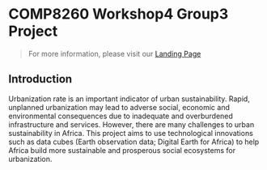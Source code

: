 # **COMP8260 Workshop4 Group3 Project**
> For more information, please visit our [Landing Page](https://urbanisation-in-africa.webflow.io/)    

    
## Introduction
Urbanization rate is an important indicator of urban sustainability. Rapid, unplanned urbanization may 
lead to adverse social, economic and environmental consequences due to inadequate and overburdened infrastructure 
and services. However, there are many challenges to urban sustainability in Africa. 
This project aims to use technological innovations such as data cubes (Earth observation data; Digital Earth for Africa) 
to help Africa build more sustainable and prosperous social ecosystems for urbanization.



